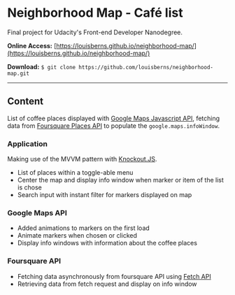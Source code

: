 # Neighborhood Map - Café list

Final project for Udacity's Front-end Developer Nanodegree.

**Online Access:** [https://louisberns.github.io/neighborhood-map/](https://louisberns.github.io/neighborhood-map/)

**Download:** `$ git clone https://github.com/louisberns/neighborhood-map.git`
____

## Content
List of coffee places displayed with [Google Maps Javascript API](https://developers.google.com/maps/documentation/javascript/), fetching data from [Foursquare Places API](https://developer.foursquare.com/places-api) to populate the `google.maps.infoWindow`.

### Application
Making use of the MVVM pattern with [Knockout.JS](http://knockoutjs.com/).
- List of places within a toggle-able menu
- Center the map and display info window when marker or item of the list is chose
- Search input with instant filter for markers displayed on map

### Google Maps API
- Added animations to markers on the first load
- Animate markers when chosen or clicked
- Display info windows with information about the coffee places

### Foursquare API
- Fetching data asynchronously from foursquare API using [Fetch API](https://developer.mozilla.org/en-US/docs/Web/API/Fetch_API)
- Retrieving data from fetch request and display on info window

